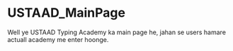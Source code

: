 # USTAAD_MainPage
Well ye USTAAD Typing Academy ka main page he, jahan se users hamare actuall academy me enter hoonge. 
